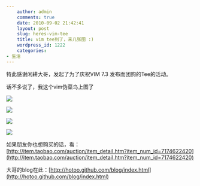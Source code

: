 ```yaml
---
    author: admin
    comments: true
    date: 2010-09-02 21:42:41
    layout: post
    slug: heres-vim-tee
    title: vim tee到了，来几张图 :)
    wordpress_id: 1222
    categories:
- 生活
---
```


特此感谢闲耕大哥，发起了为了庆祝VIM 7.3 发布而团购的Tee的活动。

话不多说了，我这个vim伪菜鸟上图了

![](http://fc08.deviantart.net/fs71/i/2010/245/b/c/vim7_3_by_freetstar-d2xu6zu.jpg)

![](http://fc07.deviantart.net/fs70/i/2010/245/4/9/vim_by_freetstar-d2xu74t.jpg)

![](http://fc06.deviantart.net/fs70/i/2010/245/f/b/vim_logo_by_freetstar-d2xu79l.jpg)

![](http://fc09.deviantart.net/fs70/i/2010/245/1/9/vim_id_by_freetstar-d2xu7cm.jpg)

如果朋友你也想购买的话，看：[http://item.taobao.com/auction/item_detail.htm?item_num_id=7174622420](http://item.taobao.com/auction/item_detail.htm?item_num_id=7174622420)

大哥的blog在此：[http://hotoo.github.com/blog/index.html](http://hotoo.github.com/blog/index.html)

